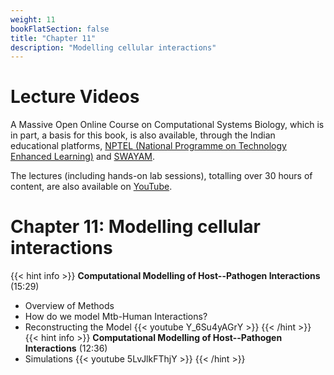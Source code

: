 ```yaml
---
weight: 11
bookFlatSection: false
title: "Chapter 11"
description: "Modelling cellular interactions"
---
```


# Lecture Videos

A Massive Open Online Course on Computational Systems Biology, which is in part, a basis for this book, is also available, through the Indian educational platforms, [NPTEL (National Programme on Technology Enhanced Learning)](https://nptel.ac.in/) and [SWAYAM](https://swayam.gov.in/). 

The lectures (including hands-on lab sessions), totalling over 30 hours of content, are also available on [YouTube](https://www.youtube.com/playlist?list=PLHkR7OTZy5OPhDKvFJ_Xc-PuQFw4-oCZ4).

# Chapter 11: Modelling cellular interactions

{{< hint info >}}
**Computational Modelling of Host--Pathogen Interactions** (15:29)  
 - Overview of Methods
 - How do we model Mtb-Human Interactions?
 - Reconstructing the Model
{{< youtube Y_6Su4yAGrY >}}
{{< /hint >}}
{{< hint info >}}
**Computational Modelling of Host--Pathogen Interactions** (12:36)  
 - Simulations
{{< youtube 5LvJlkFThjY >}}
{{< /hint >}}
